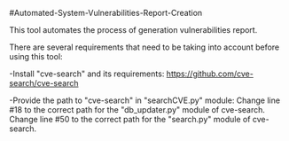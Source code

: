 #Automated-System-Vulnerabilities-Report-Creation

This tool automates the process of generation vulnerabilities report.

There are several requirements that need to be taking into account before using this tool:

  -Install "cve-search" and its requirements: https://github.com/cve-search/cve-search

  -Provide the path to "cve-search" in "searchCVE.py" module:
    Change line #18 to the correct path for the "db_updater.py" module of cve-search.
    Change line #50 to the correct path for the "search.py" module of cve-search.
  
